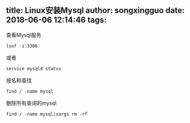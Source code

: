 title: Linux安装Mysql
author: songxingguo
date: 2018-06-06 12:14:46
tags:
---
查看Mysql服务
```
lsof -i:3306
```
或者
```
service mysqld status
```

按名称查找
```
find / -name mysql
```

删除所有查询的mysql
```
find / -name mysql|xargs rm -rf
```